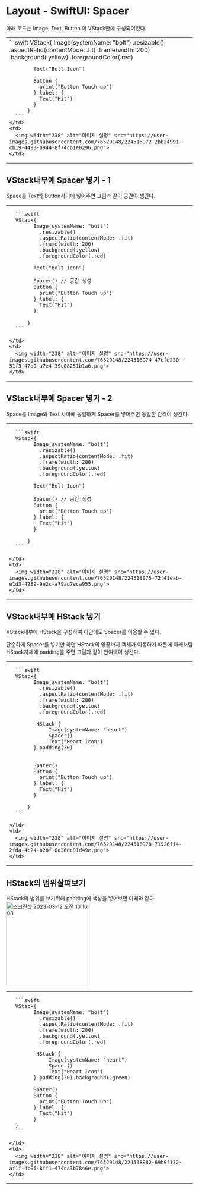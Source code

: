 # Layout - SwiftUI: Spacer

아래 코드는 Image, Text, Button 이 VStack안에 구성되어있다.
<table>
  <tr>
    <td width="50%">
      ```swift
      VStack{
            Image(systemName: "bolt")
              .resizable()
              .aspectRatio(contentMode: .fit)
              .frame(width: 200)
              .background(.yellow)
              .foregroundColor(.red)
       
            Text("Bolt Icon")
            
            Button {
              print("Button Touch up")
            } label: {
              Text("Hit")
            }
          }
      ```
    </td>
    <td>
      <img width="238" alt="이미지 설명" src="https://user-images.githubusercontent.com/76529148/224518972-2bb24991-cb19-4493-b944-8f74cb1e0296.png">
    </td>
  </tr>
</table>

## VStack내부에 Spacer 넣기 - 1
Space를 Text와 Button사이에 넣어주면 그림과 같이 공간이 생긴다. 

<table>
  <tr>
    <td>

      ```swift
      VStack{
            Image(systemName: "bolt")
              .resizable()
              .aspectRatio(contentMode: .fit)
              .frame(width: 200)
              .background(.yellow)
              .foregroundColor(.red)
       
            Text("Bolt Icon")
            
            Spacer() // 공간 생성
            Button {
              print("Button Touch up")
            } label: {
              Text("Hit")
            }

          }
      ```

    </td>
    <td>
      <img width="238" alt="이미지 설명" src="https://user-images.githubusercontent.com/76529148/224518974-47efe230-51f3-47b9-a7e4-39c08251b1a6.png">
    </td>
  </tr>
</table>

## VStack내부에 Spacer 넣기 - 2
Space를 Image와 Text 사이에 동일하게 Spacer를 넣어주면 동일한 간격이 생긴다. 

<table>
  <tr>
    <td>

      ```swift
      VStack{
            Image(systemName: "bolt")
              .resizable()
              .aspectRatio(contentMode: .fit)
              .frame(width: 200)
              .background(.yellow)
              .foregroundColor(.red)
       
            Text("Bolt Icon")
            
            Spacer() // 공간 생성
            Button {
              print("Button Touch up")
            } label: {
              Text("Hit")
            }

          }
      ```

    </td>
    <td>
      <img width="238" alt="이미지 설명" src="https://user-images.githubusercontent.com/76529148/224518975-72f41eab-e1d3-4289-9e2c-a79ad7eca955.png">
    </td>
  </tr>
</table>

## VStack내부에 HStack 넣기
VStack내부에 HStack을 구성하여 이안에도 Spacer를 이용할 수 있다.

단순하게 Spacer를 넣기만 하면 HStack의 양끝까지 객체가 이동하기 때문에 아래처럼 HStack자체에 padding을 주면 그림과 같이 안여백이 생긴다. 
<table>
  <tr>
    <td>

      ```swift
      VStack{
            Image(systemName: "bolt")
              .resizable()
              .aspectRatio(contentMode: .fit)
              .frame(width: 200)
              .background(.yellow)
              .foregroundColor(.red)
       
             HStack {
                 Image(systemName: "heart")
                 Spacer()
                 Text("Heart Icon")
            }.padding(30)   

         
            Spacer() 
            Button {
              print("Button Touch up")
            } label: {
              Text("Hit")
            }

          }
      ```

    </td>
    <td>
      <img width="238" alt="이미지 설명" src="https://user-images.githubusercontent.com/76529148/224518978-71926ff4-2fda-4c24-b28f-0d36dc91d49e.png">
    </td>
  </tr>
</table>

## HStack의 범위살펴보기
HStack의 범위를 보기위해 padding에 색상을 넣어보면 아래와 같다.
<img width="225" alt="스크린샷 2023-03-12 오전 10 16 08" src="">

<table>
  <tr>
    <td>

      ```swift
      VStack{
            Image(systemName: "bolt")
              .resizable()
              .aspectRatio(contentMode: .fit)
              .frame(width: 200)
              .background(.yellow)
              .foregroundColor(.red)
       
             HStack {
                 Image(systemName: "heart")
                 Spacer()
                 Text("Heart Icon")
            }.padding(30).background(.green)
         
            Spacer() 
            Button {
              print("Button Touch up")
            } label: {
              Text("Hit")
            }
      }
      ```

    </td>
    <td>
      <img width="238" alt="이미지 설명" src="https://user-images.githubusercontent.com/76529148/224518982-69b9f132-af1f-4c05-8ff1-474ca3b7846e.png">
    </td>
  </tr>
</table>
